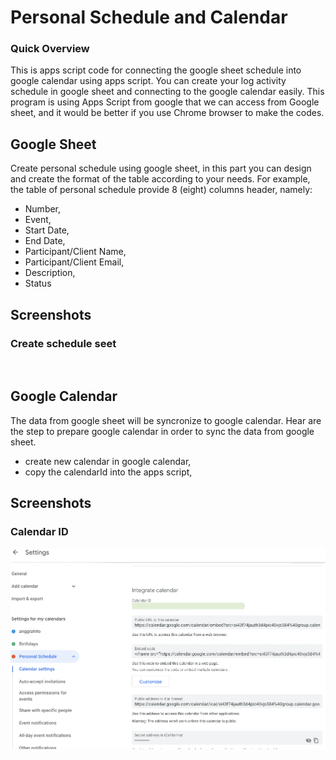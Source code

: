 Personal Schedule and Calendar
==============================

### Quick Overview

This is apps script code for connecting the google sheet schedule into google calendar using apps script.
You can create your log activity schedule in google sheet and connecting to the google calendar easily.
This program is using Apps Script from google that we can access from Google sheet, and it would be better if you use Chrome browser to make the codes.

Google Sheet
-------------

Create personal schedule using google sheet, in this part you can design and create the format of the table according to your needs.
For example, the table of personal schedule provide 8 (eight) columns header, namely:
* Number,
* Event,
* Start Date,
* End Date,
* Participant/Client Name,
* Participant/Client Email,
* Description,
* Status

Screenshots
-----------
### Create schedule seet

![]()


Google Calendar
----------------

The data from google sheet will be syncronize to google calendar.
Hear are the step to prepare google calendar in order to sync the data from google sheet.

* create new calendar in google calendar,
* copy the calendarId into the apps script,


Screenshots
-----------

### Calendar ID

![PersonalCalendar](https://github.com/anggrahito/personal_calendar/blob/main/docs/CalendarID.png)





